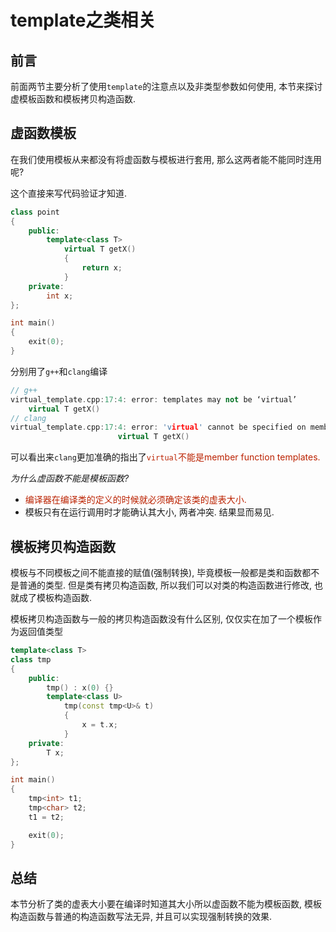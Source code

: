 # template之类相关

## 前言

前面两节主要分析了使用`template`的注意点以及非类型参数如何使用, 本节来探讨虚模板函数和模板拷贝构造函数.



## 虚函数模板

在我们使用模板从来都没有将虚函数与模板进行套用, 那么这两者能不能同时连用呢?

这个直接来写代码验证才知道.

```c++
class point
{
	public:
		template<class T>
			virtual T getX()
			{
				return x;
			}
	private:
		int x;
};

int main()
{
	exit(0);
}
```

分别用了`g++`和`clang`编译

```c++
// g++
virtual_template.cpp:17:4: error: templates may not be ‘virtual’
    virtual T getX()
// clang
virtual_template.cpp:17:4: error: 'virtual' cannot be specified on member function templates
                        virtual T getX()
```

可以看出来`clang`更加准确的指出了<font color=#b20>`virtual`不能是member function templates. </font> 

*为什么虚函数不能是模板函数?*

-   <font color=#b20>编译器在编译类的定义的时候就必须确定该类的虚表大小.</font> 
-   模板只有在运行调用时才能确认其大小, 两者冲突. 结果显而易见.



## 模板拷贝构造函数

模板与不同模板之间不能直接的赋值(强制转换), 毕竟模板一般都是类和函数都不是普通的类型. 但是类有拷贝构造函数, 所以我们可以对类的构造函数进行修改, 也就成了模板构造函数.

模板拷贝构造函数与一般的拷贝构造函数没有什么区别, 仅仅实在加了一个模板作为返回值类型

```c++
template<class T>
class tmp
{
	public:
		tmp() : x(0) {}
		template<class U>
			tmp(const tmp<U>& t)
			{
				x = t.x;
			}
	private:
		T x;
};

int main()
{
	tmp<int> t1;
	tmp<char> t2;
	t1 = t2;

	exit(0);
}
```



## 总结

本节分析了类的虚表大小要在编译时知道其大小所以虚函数不能为模板函数, 模板构造函数与普通的构造函数写法无异, 并且可以实现强制转换的效果.


